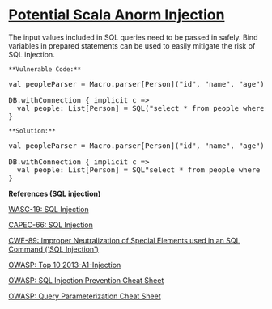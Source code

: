 # [Potential Scala Anorm Injection](https://find-sec-bugs.github.io/bugs.htm#SCALA_SQL_INJECTION_ANORM)

The input values included in SQL queries need to be passed in safely.
Bind variables in prepared statements can be used to easily mitigate the risk of SQL injection.

    **Vulnerable Code:**  

<pre>val peopleParser = Macro.parser[Person]("id", "name", "age")

DB.withConnection { implicit c =&gt;
  val people: List[Person] = SQL("select * from people where name = '" + value + "'").as(peopleParser.*)
}</pre>

    **Solution:**  

<pre>val peopleParser = Macro.parser[Person]("id", "name", "age")

DB.withConnection { implicit c =&gt;
  val people: List[Person] = SQL"select * from people where name = $value".as(peopleParser.*)
}</pre>

**References (SQL injection)**  

[WASC-19: SQL Injection](http://projects.webappsec.org/w/page/13246963/SQL%20Injection)  

[CAPEC-66: SQL Injection](https://capec.mitre.org/data/definitions/66.html)  

[CWE-89: Improper Neutralization of Special Elements used in an SQL Command ('SQL Injection')](https://cwe.mitre.org/data/definitions/89.html)  

[OWASP: Top 10 2013-A1-Injection](https://www.owasp.org/index.php/Top_10_2013-A1-Injection)  

[OWASP: SQL Injection Prevention Cheat Sheet](https://www.owasp.org/index.php/SQL_Injection_Prevention_Cheat_Sheet)  

[OWASP: Query Parameterization Cheat Sheet](https://www.owasp.org/index.php/Query_Parameterization_Cheat_Sheet)